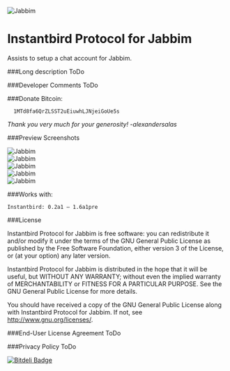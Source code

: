 ![Jabbim](https://raw.github.com/alexsalas/instantbird-protocol-jabbim/master/chrome/skin/jabbim.png "Jabbim")

Instantbird Protocol for Jabbim
================================
Assists to setup a chat account for Jabbim.

###Long description
ToDo

###Developer Comments 
ToDo

###Donate Bitcoin:
      
      1MTd8fa6QrZLSST2uEiuwhLJNjeiGoUe5s
      
_Thank you very much for your generosity! -alexandersalas_

###Preview Screenshots

![Jabbim](https://raw.github.com/alexsalas/instantbird-protocol-jabbim/master/aio/preview-1.png "Jabbim")<br>
![Jabbim](https://raw.github.com/alexsalas/instantbird-protocol-jabbim/master/aio/preview-2.png "Jabbim")<br>
![Jabbim](https://raw.github.com/alexsalas/instantbird-protocol-jabbim/master/aio/preview-3.png "Jabbim")<br>
![Jabbim](https://raw.github.com/alexsalas/instantbird-protocol-jabbim/master/aio/preview-4.png "Jabbim")<br>
![Jabbim](https://raw.github.com/alexsalas/instantbird-protocol-jabbim/master/aio/preview-5.png "Jabbim")<br>

###Works with:

    Instantbird: 0.2a1 – 1.6a1pre

###License

Instantbird Protocol for Jabbim is free software: you can redistribute it and/or modify it under the terms of the GNU General Public License as published by the Free Software Foundation, either version 3 of the License, or (at your option) any later version.

Instantbird Protocol for Jabbim is distributed in the hope that it will be useful, but WITHOUT ANY WARRANTY; without even the implied warranty of MERCHANTABILITY or FITNESS FOR A PARTICULAR PURPOSE. See the GNU General Public License for more details.

You should have received a copy of the GNU General Public License along with Instantbird Protocol for Jabbim. If not, see http://www.gnu.org/licenses/. 

###End-User License Agreement 
ToDo

###Privacy Policy 
ToDo


[![Bitdeli Badge](https://d2weczhvl823v0.cloudfront.net/alexsalas/instantbird-protocol-jabbim/trend.png)](https://bitdeli.com/free "Bitdeli Badge")
